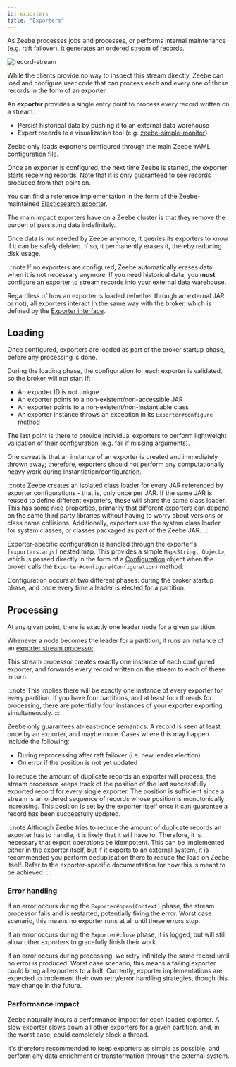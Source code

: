```yaml
---
id: exporters
title: "Exporters"
---
```


As Zeebe processes jobs and processes, or performs internal maintenance (e.g. raft failover), it generates an ordered stream of records.

![record-stream](assets/exporters-stream.png)

While the clients provide no way to inspect this stream directly, Zeebe can load
and configure user code that can process each and every one of those records in the form of an exporter.

An **exporter** provides a single entry point to process every record written on a stream.

- Persist historical data by pushing it to an external data warehouse
- Export records to a visualization tool (e.g. [zeebe-simple-monitor](https://github.com/camunda-community-hub/zeebe-simple-monitor/))

Zeebe only loads exporters configured through the main Zeebe YAML
configuration file.

Once an exporter is configured, the next time Zeebe is started, the exporter
starts receiving records. Note that it is only guaranteed to see records
produced from that point on.

You can find a reference implementation in the form of the Zeebe-maintained
[Elasticsearch exporter](https://github.com/camunda-cloud/zeebe/tree/develop/exporters/elasticsearch-exporter).

The main impact exporters have on a Zeebe cluster is that they remove the burden
of persisting data indefinitely.

Once data is not needed by Zeebe anymore, it queries its exporters to
know if it can be safely deleted. If so, it permanently erases it, thereby
reducing disk usage.

:::note
If no exporters are configured, Zeebe automatically erases data when it is not necessary anymore. If you need historical data, you **must** configure an exporter to stream records into your external data warehouse.

Regardless of how an exporter is loaded (whether through an external JAR or not),
all exporters interact in the same way with the broker, which is defined by the
[Exporter interface](https://github.com/camunda-cloud/zeebe/tree/develop/exporter-api/src/main/java/io/camunda/zeebe/exporter/api/Exporter.java).

## Loading

Once configured, exporters are loaded as part of the broker startup phase, before
any processing is done.

During the loading phase, the configuration for each exporter is validated, so the broker will not start if:

- An exporter ID is not unique
- An exporter points to a non-existent/non-accessible JAR
- An exporter points to a non-existent/non-instantiable class
- An exporter instance throws an exception in its `Exporter#configure` method

The last point is there to provide individual exporters to perform lightweight
validation of their configuration (e.g. fail if missing arguments).

One caveat is that an instance of an exporter is created and immediately thrown away; therefore, exporters should not perform any computationally heavy work during instantiation/configuration.

:::note
Zeebe creates an isolated class loader for every JAR referenced by exporter configurations - that is, only once per JAR. If the same JAR is reused to define different exporters, these will share the same class loader. This has some nice properties, primarily that different exporters can depend on the same third party libraries without having to worry about versions or class name collisions. Additionally, exporters use the system class loader for system classes, or classes packaged as part of the Zeebe JAR.
:::

Exporter-specific configuration is handled through the exporter's `[exporters.args]`
nested map. This provides a simple `Map<String, Object>`, which is passed directly
in the form of a [Configuration](https://github.com/camunda-cloud/zeebe/tree/develop/exporter-api/src/main/java/io/camunda/zeebe/exporter/api/context/Configuration.java) object when the broker calls the `Exporter#configure(Configuration)` method.

Configuration occurs at two different phases: during the broker startup phase, and
once every time a leader is elected for a partition.

## Processing

At any given point, there is exactly one leader node for a given partition.

Whenever a node becomes the leader for a partition, it runs an instance of an
[exporter stream processor](https://github.com/camunda-cloud/zeebe/tree/develop/broker/src/main/java/io/camunda/zeebe/broker/exporter/stream/ExporterDirector.java).

This stream processor creates exactly one instance of each configured exporter,
and forwards every record written on the stream to each of these in turn.

:::note
This implies there will be exactly one instance of every exporter for every partition. If you have four partitions, and at least four threads for processing, there are potentially four instances of your exporter exporting simultaneously.
:::

Zeebe only guarantees at-least-once semantics. A record is seen at least once by an exporter, and maybe more. Cases where this may happen include the following:

- During reprocessing after raft failover (i.e. new leader election)
- On error if the position is not yet updated

To reduce the amount of duplicate records an exporter will process, the stream
processor keeps track of the position of the last successfully exported record
for every single exporter. The position is sufficient since a stream is an ordered
sequence of records whose position is monotonically increasing. This position is
set by the exporter itself once it can guarantee a record has been successfully
updated.

:::note
Although Zeebe tries to reduce the amount of duplicate records an exporter has to handle, it is likely that it will have to. Therefore, it is necessary that export operations be idempotent. This can be implemented either in the exporter itself, but if it exports to an external system, it is recommended you perform deduplication there to reduce the load on Zeebe itself. Refer to the exporter-specific documentation for how this is meant to be achieved.
:::

### Error handling

If an error occurs during the `Exporter#open(Context)` phase, the stream
processor fails and is restarted, potentially fixing the error. Worst case
scenario, this means no exporter runs at all until these errors stop.

If an error occurs during the `Exporter#close` phase, it is logged, but will
still allow other exporters to gracefully finish their work.

If an error occurs during processing, we retry infinitely the same record until
no error is produced. Worst case scenario, this means a failing exporter could bring
all exporters to a halt. Currently, exporter implementations are expected to
implement their own retry/error handling strategies, though this may change in the
future.

### Performance impact

Zeebe naturally incurs a performance impact for each loaded exporter. A slow
exporter slows down all other exporters for a given partition, and, in the
worst case, could completely block a thread.

It's therefore recommended to keep exporters as simple as possible, and perform
any data enrichment or transformation through the external system.
